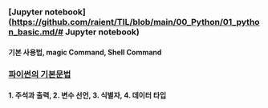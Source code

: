 ### [Jupyter notebook](https://github.com/raient/TIL/blob/main/00_Python/01_python_basic.md/# Jupyter notebook)
#### 기본 사용법,  magic Command,  Shell Command

### [파이썬의 기본문법](https://github.com/raient/TIL/blob/main/00_Python/01_python_basic.md)
#### 1. 주석과 출력, 2. 변수 선언, 3. 식별자, 4. 데이터 타입
